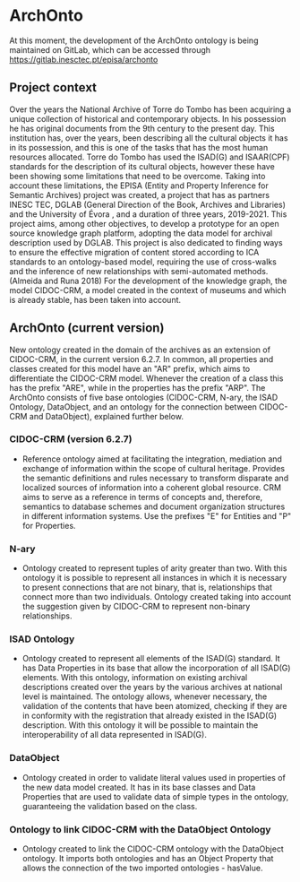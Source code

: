 # ArchOnto

At this moment, the development of the ArchOnto ontology is being maintained on GitLab, which can be accessed through https://gitlab.inesctec.pt/episa/archonto

## Project context

Over the years the National Archive of Torre do Tombo has been acquiring a unique collection of historical and contemporary objects. In his possession he has original documents from the 9th century to the present day. This institution has, over the years, been describing all the cultural objects it has in its possession, and this is one of the tasks that has the most human resources allocated.
Torre do Tombo has used the ISAD(G) and ISAAR(CPF) standards for the description of its cultural objects, however these have been showing some limitations that need to be overcome. Taking into account these limitations, the EPISA (Entity and Property Inference for Semantic Archives) project was created, a project that has as partners INESC TEC, DGLAB (General Direction of the Book, Archives and Libraries) and the University of Évora , and a duration of three years, 2019-2021.
This project aims, among other objectives, to develop a prototype for an open source knowledge graph platform, adopting the data model for archival description used by DGLAB. This project is also dedicated to finding ways to ensure the effective migration of content stored according to ICA standards to an ontology-based model, requiring the use of cross-walks and the inference of new relationships with semi-automated methods. (Almeida and Runa 2018)
For the development of the knowledge graph, the model CIDOC-CRM, a model created in the context of museums and which is already stable, has been taken into account.


## ArchOnto (current version)

New ontology created in the domain of the archives as an extension of CIDOC-CRM, in the current version 6.2.7. In common, all properties and classes created for this model have an "AR" prefix, which aims to differentiate the CIDOC-CRM model. Whenever the creation of a class this has the prefix "ARE", while in the properties has the prefix "ARP". The ArchOnto consists of five base ontologies (CIDOC-CRM, N-ary, the ISAD Ontology, DataObject, and an ontology for the connection between CIDOC-CRM and DataObject), explained further below.


### CIDOC-CRM (version 6.2.7)
- Reference ontology aimed at facilitating the integration, mediation and exchange of information within the scope of cultural heritage. Provides the semantic definitions and rules necessary to transform disparate and localized sources of information into a coherent global resource. CRM aims to serve as a reference in terms of concepts and, therefore, semantics to database schemes and document organization structures in different information systems. Use the prefixes "E" for Entities and "P" for Properties.


### N-ary 
- Ontology created to represent tuples of arity greater than two. With this ontology it is possible to represent all instances in which it is necessary to present connections that are not binary, that is, relationships that connect more than two individuals. Ontology created taking into account the suggestion given by CIDOC-CRM to represent non-binary relationships.


### ISAD Ontology
- Ontology created to represent all elements of the ISAD(G) standard. It has Data Properties in its base that allow the incorporation of all ISAD(G) elements. With this ontology, information on existing archival descriptions created over the years by the various archives at national level is maintained. The ontology allows, whenever necessary, the validation of the contents that have been atomized, checking if they are in conformity with the registration that already existed in the ISAD(G) description. With this ontology it will be possible to maintain the interoperability of all data represented in ISAD(G).


### DataObject
- Ontology created in order to validate literal values used in properties of the new data model created. It has in its base classes and Data Properties that are used to validate data of simple types in the ontology, guaranteeing the validation based on the class.


### Ontology to link CIDOC-CRM with the DataObject Ontology
- Ontology created to link the CIDOC-CRM ontology with the DataObject ontology. It imports both ontologies and has an Object Property that allows the connection of the two imported ontologies - hasValue.
